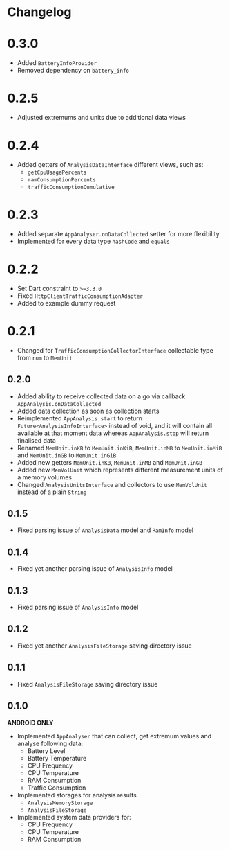 # Changelog

# 0.3.0

* Added `BatteryInfoProvider`
* Removed dependency on `battery_info`

# 0.2.5

* Adjusted extremums and units due to additional data views

# 0.2.4

* Added getters of `AnalysisDataInterface` different views, such as:
  * `getCpuUsagePercents`
  * `ramConsumptionPercents`
  * `trafficConsumptionCumulative`

# 0.2.3

* Added separate `AppAnalyser.onDataCollected` setter for more flexibility
* Implemented for every data type `hashCode` and `equals`

# 0.2.2

* Set Dart constraint to `>=3.3.0`
* Fixed `HttpClientTrafficConsumptionAdapter`
* Added to example dummy request 

# 0.2.1

* Changed for `TrafficConsumptionCollectorInterface` collectable type from `num` to `MemUnit`

## 0.2.0

* Added ability to receive collected data on a go via callback `AppAnalysis.onDataCollected`
* Added data collection as soon as collection starts
* Reimplemented `AppAnalysis.start` to return `Future<AnalysisInfoInterface>` instead of void, and it will contain all available at that moment data whereas `AppAnalysis.stop` will return finalised data
* Renamed `MemUnit.inKB` to `MemUnit.inKiB`, `MemUnit.inMB` to `MemUnit.inMiB` and `MemUnit.inGB` to `MemUnit.inGiB`
* Added new getters `MemUnit.inKB`, `MemUnit.inMB` and `MemUnit.inGB`
* Added new `MemVolUnit` which represents different measurement units of a memory volumes
* Changed `AnalysisUnitsInterface` and collectors to use `MemVolUnit` instead of a plain `String`

## 0.1.5

* Fixed parsing issue of `AnalysisData` model and `RamInfo` model

## 0.1.4

* Fixed yet another parsing issue of `AnalysisInfo` model

## 0.1.3

* Fixed parsing issue of `AnalysisInfo` model

## 0.1.2

* Fixed yet another `AnalysisFileStorage` saving directory issue 

## 0.1.1

* Fixed `AnalysisFileStorage` saving directory issue 

## 0.1.0

**ANDROID ONLY**

* Implemented `AppAnalyser` that can collect, get extremum values and analyse following data:
  * Battery Level
  * Battery Temperature
  * CPU Frequency
  * CPU Temperature
  * RAM Consumption
  * Traffic Consumption
* Implemented storages for analysis results
  * `AnalysisMemoryStorage`
  * `AnalysisFileStorage`
* Implemented system data providers for:
  * CPU Frequency
  * CPU Temperature
  * RAM Consumption
